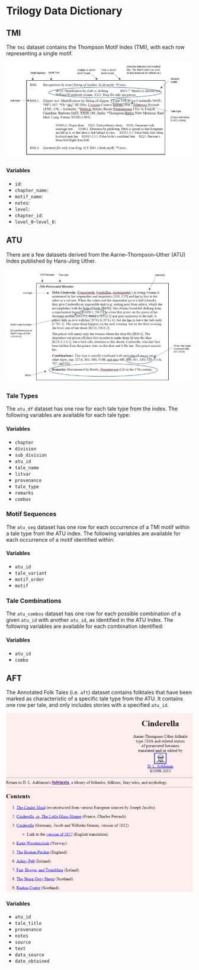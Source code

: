# Trilogy Data Dictionary

## TMI

The `tmi` dataset contains the Thompson Motif Index (TMI), with each row representing a single motif.

![](images/tmi_example.png)

#### Variables

- `id`: 
- `chapter_name`:
- `motif_name`:
- `notes`: 
- `level`: 
- `chapter_id`: 
- `level_0`-`level_6`:

## ATU

There are a few datasets derived from the Aarne–Thompson–Uther (ATU) Index published by Hans-Jörg Uther.

![](images/atu_example.png)

### Tale Types

The `atu_df` dataset has one row for each tale type from the index.  The following variables are available for each tale type:

#### Variables

- `chapter`
- `division`
- `sub_division`
- `atu_id`
- `tale_name`
- `litvar`
- `provenance`
- `tale_type`
- `remarks`
- `combos`

### Motif Sequences

The `atu_seq` dataset has one row for each occurrence of a TMI motif within a tale type from the ATU index.  The following variables are available for each occurrence of a motif identified within:

#### Variables

- `atu_id`
- `tale_variant`
- `motif_order`
- `motif`

### Tale Combinations

The `atu_combos` dataset has one row for each possible combination of a given `atu_id` with another `atu_id`, as identified in the ATU Index.  The following variables are available for each combination identified:

#### Variables

- `atu_id`
- `combo`

## AFT

The Annotated Folk Tales (i.e. `aft`) dataset contains folktales that have been marked as characteristic of a specific tale type from the ATU.  It contains one row per tale, and only includes stories with a specified `atu_id`.

![](images/aft_example.png)

#### Variables

- `atu_id`
- `tale_title`
- `provenance`
- `notes`
- `source`
- `text`
- `data_source`
- `date_obtained`


